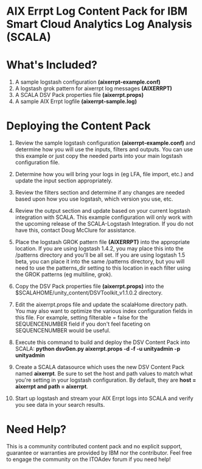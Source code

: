 # AIX Errpt Log Content Pack for IBM Smart Cloud Analytics Log Analysis (SCALA)

# What's Included?

1. A sample logstash configuration **(aixerrpt-example.conf)**
2. A logstash grok pattern for aixerrpt log messages **(AIXERRPT)**
3. A SCALA DSV Pack properties file **(aixerrpt.props)**
4. A sample AIX Errpt logfile **(aixerrpt-sample.log)**

# Deploying the Content Pack

1. Review the sample logstash configuration **(aixerrpt-example.conf)** and determine how you will use the inputs, filters and outputs.  You can use this example or just copy the needed parts into your main logstash configuration file.

2. Determine how you will bring your logs in (eg LFA, file import, etc.) and update the input section appropriately.

3. Review the filters section and determine if any changes are needed based upon how you use logstash, which version you use, etc.

4. Review the output section and update based on your current logstash integration with SCALA. This example configuration will only work with the upcoming release of the SCALA-Logstash Integration.  If you do not have this, contact Doug McClure for assistance.

5. Place the logstash GROK pattern file **(AIXERRPT)** into the appropriate location.  If you are using logstash 1.4.2, you may place this into the /patterns directory and you'll be all set. If you are using logstash 1.5 beta, you can place it into the same /patterns directory, but you will need to use the patterns_dir setting to this location in each filter using the GROK patterns (eg multiline, grok).

6. Copy the DSV Pack properties file **(aixerrpt.props)** into the $SCALAHOME/unity_content/DSVToolkit_v1.1.0.2 directory.

7. Edit the aixerrpt.props file and update the scalaHome directory path.  You may also want to optimize the various index configuration fields in this file. For example, setting filterable = false for the SEQUENCENUMBER field if you don't feel faceting on SEQUENCENUMBER would be useful.

8. Execute this command to build and deploy the DSV Content Pack into SCALA: **python dsvGen.py aixerrpt.props -d -f -u unityadmin -p unityadmin**

9. Create a SCALA datasource which uses the new DSV Content Pack named **aixerrpt**. Be sure to set the host and path values to match what you're setting in your logstash configuration. By default, they are **host = aixerrpt and path = aixerrpt**.

10. Start up logstash and stream your AIX Errpt logs into SCALA and verify you see data in your search results.

# Need Help?

This is a community contributed content pack and no explicit support, guarantee or warranties are provided by IBM nor the contributor. Feel free to engage the community on the ITOAdev forum if you need help!